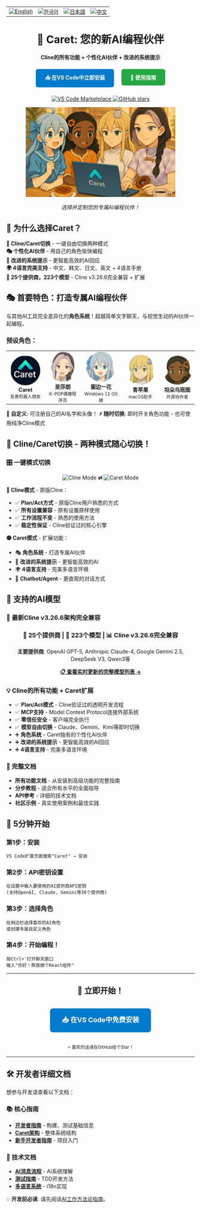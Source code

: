 
<div align="center">
<table>
    <tr>
      <td align="center">
        <a href="https://github.com/aicoding-caret/caret/blob/main/README.md">
            <img src="https://img.shields.io/badge/English-2563eb?style=for-the-badge&labelColor=1e40af" alt="English"/>
        </a>
      </td>
      <td align="center">
        <a href="https://github.com/aicoding-caret/caret/blob/main/caret-docs/ko/README.md">
          <img src="https://img.shields.io/badge/한국어-16a34a?style=for-the-badge&labelColor=15803d" alt="한국어"/>
        </a>
      </td>
      <td align="center">
        <a href="https://github.com/aicoding-caret/caret/blob/main/caret-docs/ja/README.md">
          <img src="https://img.shields.io/badge/日本語-ea580c?style=for-the-badge&labelColor=c2410c" alt="日本語"/>
        </a>
      </td>
      <td align="center">
        <a href="https://github.com/aicoding-caret/caret/blob/main/caret-docs/zh-cn/README.md">
          <img src="https://img.shields.io/badge/中文-dc2626?style=for-the-badge&labelColor=b91c1c" alt="中文"/>
        </a>
      </td>
    </tr>
  </table>
  <h1>🎯 Caret: 您的新AI编程伙伴</h1>
  <p><strong>Cline的所有功能 + 个性化AI伙伴 + 改进的系统提示</strong></p>
  
  <!-- 强力CTA按钮 -->
  <p>
    <a href="https://marketplace.visualstudio.com/items?itemName=caretive.caret" style="background: #007ACC; color: white; padding: 12px 24px; text-decoration: none; border-radius: 6px; font-weight: bold; display: inline-block; margin: 8px;">
      📥 在VS Code中立即安装
    </a>
    <a href="https://docs.caret.team/zh-Hans/getting-started/what-is-caret" style="background: #28a745; color: white; padding: 12px 24px; text-decoration: none; border-radius: 6px; font-weight: bold; display: inline-block; margin: 8px;">
      📖 使用指南
    </a>
  </p>
  
  <!-- 徽章 -->
  <p>
    <a href="https://marketplace.visualstudio.com/items?itemName=caretive.caret">
      <img src="https://img.shields.io/visual-studio-marketplace/v/caretive.caret.svg?color=blue&label=VS%20Code%20Marketplace" alt="VS Code Marketplace">
    </a>
    <a href="https://github.com/aicoding-caret/caret">
      <img src="https://img.shields.io/github/stars/aicoding-caret/caret.svg?style=social&label=Star" alt="GitHub stars">
    </a>
  </p>

  <!-- Persona Image at Top -->
  <img src="../../assets/template_characters/caret_illust.png" alt="Caret Personas" width="400"/>
  <p><em>选择并定制您的专属AI编程伙伴！</em></p>
</div>

## 🌟 为什么选择Caret？

**🔄 Cline/Caret切换** - 一键自由切换两种模式  
**🎭 个性化AI伙伴** - 用自己的角色愉快编程  
**🧠 改进的系统提示** - 更智能高效的AI回应  
**🌍 4语言完美支持** - 中文、韩文、日文、英文 + 4语言手册  
**🎯 25个提供商，223个模型** - Cline v3.26.6完全兼容 + 扩展  

## 🎭 首要特色：打造专属AI编程伙伴

与其他AI工具完全差异化的**角色系统**！超越简单文字聊天，与视觉生动的AI伙伴一起编程。

### 预设角色：
<table>
<tr>
<td align="center" width="120">
  <img src="../../assets/template_characters/caret.png" width="80" style="border-radius: 50%;"/><br/>
  <strong>Caret</strong><br/>
  <small>友善机器人朋友</small>
</td>
<td align="center" width="120">
  <img src="../../assets/template_characters/sarang.png" width="80" style="border-radius: 50%;"/><br/>
  <strong>吴莎朗</strong><br/>
  <small>K-POP偶像程序员</small>
</td>
<td align="center" width="120">
  <img src="../../assets/template_characters/ichika.png" width="80" style="border-radius: 50%;"/><br/>
  <strong>窗边一花</strong><br/>
  <small>Windows 11 OS娘</small>
</td>
<td align="center" width="120">
  <img src="../../assets/template_characters/cyan.png" width="80" style="border-radius: 50%;"/><br/>
  <strong>青苹果</strong><br/>
  <small>macOS助手</small>
</td>
<td align="center" width="120">
  <img src="../../assets/template_characters/ubuntu.png" width="80" style="border-radius: 50%;"/><br/>
  <strong>坦朵乌班图</strong><br/>
  <small>开源协作者</small>
</td>
</tr>
</table>

**🎨 自定义**: 可注册自己的AI名字和头像！
**⚡ 随时切换**: 即时开关角色功能 - 也可使用纯净Cline模式

## 🔄 Cline/Caret切换 - 两种模式随心切换！

### 🎛️ **一键模式切换**
<div align="center">
  <img src="https://img.shields.io/badge/Cline_模式-原版方式-blue?style=for-the-badge" alt="Cline Mode"/>
  <strong> ⇄ </strong>
  <img src="https://img.shields.io/badge/Caret_模式-扩展功能-green?style=for-the-badge" alt="Caret Mode"/>
</div>

**🔵 Cline模式** - 原版Cline：
- ✅ **Plan/Act方式** - 原版Cline用户熟悉的方式
- ✅ **所有设置兼容** - 原有设置原样使用
- ✅ **工作流程不变** - 熟悉的使用方法
- ✅ **稳定性保证** - Cline验证过的核心引擎

**🟢 Caret模式** - 扩展功能：
- 🎭 **角色系统** - 打造专属AI伙伴
- 🧠 **改进的系统提示** - 更智能高效的AI
- 🌍 **4语言支持** - 完美多语言环境
- 🎯 **Chatbot/Agent** - 更直观的对话方式

## 🎯 支持的AI模型 

### 🚀 **最新Cline v3.26.6架构完全兼容**

<div align="center">
  <h3>🎯 <strong>25个提供商</strong> | 🤖 <strong>223个模型</strong> | 📊 <strong>Cline v3.26.6完全兼容</strong></h3>
  
  **主要提供商**: OpenAI GPT-5, Anthropic Claude-4, Google Gemini 2.5, DeepSeek V3, Qwen3等
  
  <a href="../development/support-model-list.mdx">
    <strong>📋 查看实时更新的完整模型列表 →</strong>
  </a>
</div>

### 💡 **Cline的所有功能 + Caret扩展**
- ✅ **Plan/Act模式** - Cline验证过的透明开发流程
- ✅ **MCP支持** - Model Context Protocol连接外部系统
- ✅ **零信任安全** - 客户端完全执行
- ✅ **模型自由切换** - Claude、Gemini、Kimi等即时切换
- ➕ **角色系统** - Caret独有的个性化AI伙伴
- ➕ **改进的系统提示** - 更智能高效的AI回应
- ➕ **4语言支持** - 完美多语言环境

### 📖 完整文档
- **所有功能文档** - 从安装到高级功能的完整指南
- **分步教程** - 适合所有水平的全面指导
- **API参考** - 详细的技术文档
- **社区示例** - 真实使用案例和最佳实践

## 🚀 5分钟开始

### 第1步：安装
```
VS Code扩展页面搜索"Caret" → 安装
```

### 第2步：API密钥设置  
```
在设置中输入要使用的AI提供商API密钥
(支持OpenAI, Claude, Gemini等36个提供商)
```

### 第3步：选择角色
```
在侧边栏选择喜欢的AI角色
或创建专属自定义角色
```

### 第4步：开始编程！
```
按Ctrl+'打开聊天窗口
输入"你好！帮我做个React组件"
```

---

<div align="center">
  <h2>🎯 立即开始！</h2>
  
  <a href="https://marketplace.visualstudio.com/items?itemName=caretive.caret" style="background: #007ACC; color: white; padding: 16px 32px; text-decoration: none; border-radius: 8px; font-weight: bold; font-size: 18px; display: inline-block; margin: 16px;">
    📥 在VS Code中免费安装
  </a>
  
  <p><small>⭐ 喜欢的话请在GitHub给个Star！</small></p>
</div>

---

## 🛠️ 开发者详细文档

想参与开发请查看以下文档：

### 📚 核心指南
- **[开发者指南](../../DEVELOPER_GUIDE.md)** - 构建、测试基础信息
- **[Caret架构](../development/caret-architecture-and-implementation-guide.mdx)** - 整体系统结构
- **[新手开发者指南](../development/new-developer-guide.mdx)** - 项目入门

### 🔧 技术文档
- **[AI消息流程](../development/ai-message-flow-guide.mdx)** - AI系统理解
- **[测试指南](../development/testing-guide.mdx)** - TDD开发方法
- **[多语言系统](../development/locale.mdx)** - i18n实现

💡 **开发前必读**: 请先阅读[AI工作方法论指南](../guides/ai-work-method-guide.mdx)。